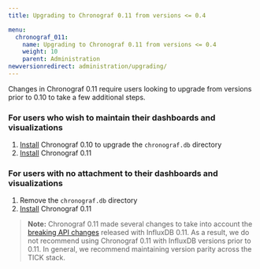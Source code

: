 ```yaml
---
title: Upgrading to Chronograf 0.11 from versions <= 0.4

menu:
  chronograf_011:
    name: Upgrading to Chronograf 0.11 from versions <= 0.4
    weight: 10
    parent: Administration
newversionredirect: administration/upgrading/
---
```


Changes in Chronograf 0.11 require users looking to upgrade from versions prior to 0.10 to take a few additional steps.

### For users who wish to maintain their dashboards and visualizations

1. [Install](https://influxdata.com/downloads/) Chronograf 0.10 to upgrade the `chronograf.db` directory
2. [Install](https://influxdata.com/downloads/) Chronograf 0.11

### For users with no attachment to their dashboards and visualizations

1. Remove the `chronograf.db` directory
2. [Install](https://influxdata.com/downloads/) Chronograf 0.11

> **Note:** Chronograf 0.11 made several changes to take into account the [breaking API changes](https://github.com/influxdata/influxdb/blob/master/CHANGELOG.md) released with InfluxDB 0.11.
As a result, we do not recommend using Chronograf 0.11 with InfluxDB versions prior to 0.11.
In general, we recommend maintaining version parity across the TICK stack.
